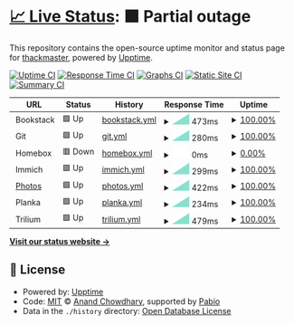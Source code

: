 # [📈 Live Status](https://thackmaster.github.io/status-gh): <!--live status--> **🟧 Partial outage**

This repository contains the open-source uptime monitor and status page for [thackmaster](https://github.com/thackmaster), powered by [Upptime](https://github.com/upptime/upptime).

[![Uptime CI](https://github.com/thackmaster/status-gh/workflows/Uptime%20CI/badge.svg)](https://github.com/thackmaster/status-gh/actions?query=workflow%3A%22Uptime+CI%22)
[![Response Time CI](https://github.com/thackmaster/status-gh/workflows/Response%20Time%20CI/badge.svg)](https://github.com/thackmaster/status-gh/actions?query=workflow%3A%22Response+Time+CI%22)
[![Graphs CI](https://github.com/thackmaster/status-gh/workflows/Graphs%20CI/badge.svg)](https://github.com/thackmaster/status-gh/actions?query=workflow%3A%22Graphs+CI%22)
[![Static Site CI](https://github.com/thackmaster/status-gh/workflows/Static%20Site%20CI/badge.svg)](https://github.com/thackmaster/status-gh/actions?query=workflow%3A%22Static+Site+CI%22)
[![Summary CI](https://github.com/thackmaster/status-gh/workflows/Summary%20CI/badge.svg)](https://github.com/thackmaster/status-gh/actions?query=workflow%3A%22Summary+CI%22)

<!--start: status pages-->
<!-- This summary is generated by Upptime (https://github.com/upptime/upptime) -->
<!-- Do not edit this manually, your changes will be overwritten -->
<!-- prettier-ignore -->
| URL | Status | History | Response Time | Uptime |
| --- | ------ | ------- | ------------- | ------ |
| <img alt="" src="https://icons.duckduckgo.com/ip3/null.ico" height="13"> Bookstack | 🟩 Up | [bookstack.yml](https://github.com/thackmaster/status-gh/commits/HEAD/history/bookstack.yml) | <details><summary><img alt="Response time graph" src="./graphs/bookstack/response-time-week.png" height="20"> 473ms</summary><br><a href="https://thackmaster.github.io/status-gh/history/bookstack"><img alt="Response time 473" src="https://img.shields.io/endpoint?url=https%3A%2F%2Fraw.githubusercontent.com%2Fthackmaster%2Fstatus-gh%2FHEAD%2Fapi%2Fbookstack%2Fresponse-time.json"></a><br><a href="https://thackmaster.github.io/status-gh/history/bookstack"><img alt="24-hour response time 473" src="https://img.shields.io/endpoint?url=https%3A%2F%2Fraw.githubusercontent.com%2Fthackmaster%2Fstatus-gh%2FHEAD%2Fapi%2Fbookstack%2Fresponse-time-day.json"></a><br><a href="https://thackmaster.github.io/status-gh/history/bookstack"><img alt="7-day response time 473" src="https://img.shields.io/endpoint?url=https%3A%2F%2Fraw.githubusercontent.com%2Fthackmaster%2Fstatus-gh%2FHEAD%2Fapi%2Fbookstack%2Fresponse-time-week.json"></a><br><a href="https://thackmaster.github.io/status-gh/history/bookstack"><img alt="30-day response time 473" src="https://img.shields.io/endpoint?url=https%3A%2F%2Fraw.githubusercontent.com%2Fthackmaster%2Fstatus-gh%2FHEAD%2Fapi%2Fbookstack%2Fresponse-time-month.json"></a><br><a href="https://thackmaster.github.io/status-gh/history/bookstack"><img alt="1-year response time 473" src="https://img.shields.io/endpoint?url=https%3A%2F%2Fraw.githubusercontent.com%2Fthackmaster%2Fstatus-gh%2FHEAD%2Fapi%2Fbookstack%2Fresponse-time-year.json"></a></details> | <details><summary><a href="https://thackmaster.github.io/status-gh/history/bookstack">100.00%</a></summary><a href="https://thackmaster.github.io/status-gh/history/bookstack"><img alt="All-time uptime 100.00%" src="https://img.shields.io/endpoint?url=https%3A%2F%2Fraw.githubusercontent.com%2Fthackmaster%2Fstatus-gh%2FHEAD%2Fapi%2Fbookstack%2Fuptime.json"></a><br><a href="https://thackmaster.github.io/status-gh/history/bookstack"><img alt="24-hour uptime 100.00%" src="https://img.shields.io/endpoint?url=https%3A%2F%2Fraw.githubusercontent.com%2Fthackmaster%2Fstatus-gh%2FHEAD%2Fapi%2Fbookstack%2Fuptime-day.json"></a><br><a href="https://thackmaster.github.io/status-gh/history/bookstack"><img alt="7-day uptime 100.00%" src="https://img.shields.io/endpoint?url=https%3A%2F%2Fraw.githubusercontent.com%2Fthackmaster%2Fstatus-gh%2FHEAD%2Fapi%2Fbookstack%2Fuptime-week.json"></a><br><a href="https://thackmaster.github.io/status-gh/history/bookstack"><img alt="30-day uptime 100.00%" src="https://img.shields.io/endpoint?url=https%3A%2F%2Fraw.githubusercontent.com%2Fthackmaster%2Fstatus-gh%2FHEAD%2Fapi%2Fbookstack%2Fuptime-month.json"></a><br><a href="https://thackmaster.github.io/status-gh/history/bookstack"><img alt="1-year uptime 100.00%" src="https://img.shields.io/endpoint?url=https%3A%2F%2Fraw.githubusercontent.com%2Fthackmaster%2Fstatus-gh%2FHEAD%2Fapi%2Fbookstack%2Fuptime-year.json"></a></details>
| <img alt="" src="https://icons.duckduckgo.com/ip3/null.ico" height="13"> Git | 🟩 Up | [git.yml](https://github.com/thackmaster/status-gh/commits/HEAD/history/git.yml) | <details><summary><img alt="Response time graph" src="./graphs/git/response-time-week.png" height="20"> 280ms</summary><br><a href="https://thackmaster.github.io/status-gh/history/git"><img alt="Response time 280" src="https://img.shields.io/endpoint?url=https%3A%2F%2Fraw.githubusercontent.com%2Fthackmaster%2Fstatus-gh%2FHEAD%2Fapi%2Fgit%2Fresponse-time.json"></a><br><a href="https://thackmaster.github.io/status-gh/history/git"><img alt="24-hour response time 280" src="https://img.shields.io/endpoint?url=https%3A%2F%2Fraw.githubusercontent.com%2Fthackmaster%2Fstatus-gh%2FHEAD%2Fapi%2Fgit%2Fresponse-time-day.json"></a><br><a href="https://thackmaster.github.io/status-gh/history/git"><img alt="7-day response time 280" src="https://img.shields.io/endpoint?url=https%3A%2F%2Fraw.githubusercontent.com%2Fthackmaster%2Fstatus-gh%2FHEAD%2Fapi%2Fgit%2Fresponse-time-week.json"></a><br><a href="https://thackmaster.github.io/status-gh/history/git"><img alt="30-day response time 280" src="https://img.shields.io/endpoint?url=https%3A%2F%2Fraw.githubusercontent.com%2Fthackmaster%2Fstatus-gh%2FHEAD%2Fapi%2Fgit%2Fresponse-time-month.json"></a><br><a href="https://thackmaster.github.io/status-gh/history/git"><img alt="1-year response time 280" src="https://img.shields.io/endpoint?url=https%3A%2F%2Fraw.githubusercontent.com%2Fthackmaster%2Fstatus-gh%2FHEAD%2Fapi%2Fgit%2Fresponse-time-year.json"></a></details> | <details><summary><a href="https://thackmaster.github.io/status-gh/history/git">100.00%</a></summary><a href="https://thackmaster.github.io/status-gh/history/git"><img alt="All-time uptime 100.00%" src="https://img.shields.io/endpoint?url=https%3A%2F%2Fraw.githubusercontent.com%2Fthackmaster%2Fstatus-gh%2FHEAD%2Fapi%2Fgit%2Fuptime.json"></a><br><a href="https://thackmaster.github.io/status-gh/history/git"><img alt="24-hour uptime 100.00%" src="https://img.shields.io/endpoint?url=https%3A%2F%2Fraw.githubusercontent.com%2Fthackmaster%2Fstatus-gh%2FHEAD%2Fapi%2Fgit%2Fuptime-day.json"></a><br><a href="https://thackmaster.github.io/status-gh/history/git"><img alt="7-day uptime 100.00%" src="https://img.shields.io/endpoint?url=https%3A%2F%2Fraw.githubusercontent.com%2Fthackmaster%2Fstatus-gh%2FHEAD%2Fapi%2Fgit%2Fuptime-week.json"></a><br><a href="https://thackmaster.github.io/status-gh/history/git"><img alt="30-day uptime 100.00%" src="https://img.shields.io/endpoint?url=https%3A%2F%2Fraw.githubusercontent.com%2Fthackmaster%2Fstatus-gh%2FHEAD%2Fapi%2Fgit%2Fuptime-month.json"></a><br><a href="https://thackmaster.github.io/status-gh/history/git"><img alt="1-year uptime 100.00%" src="https://img.shields.io/endpoint?url=https%3A%2F%2Fraw.githubusercontent.com%2Fthackmaster%2Fstatus-gh%2FHEAD%2Fapi%2Fgit%2Fuptime-year.json"></a></details>
| <img alt="" src="https://icons.duckduckgo.com/ip3/null.ico" height="13"> Homebox | 🟥 Down | [homebox.yml](https://github.com/thackmaster/status-gh/commits/HEAD/history/homebox.yml) | <details><summary><img alt="Response time graph" src="./graphs/homebox/response-time-week.png" height="20"> 0ms</summary><br><a href="https://thackmaster.github.io/status-gh/history/homebox"><img alt="Response time 0" src="https://img.shields.io/endpoint?url=https%3A%2F%2Fraw.githubusercontent.com%2Fthackmaster%2Fstatus-gh%2FHEAD%2Fapi%2Fhomebox%2Fresponse-time.json"></a><br><a href="https://thackmaster.github.io/status-gh/history/homebox"><img alt="24-hour response time 0" src="https://img.shields.io/endpoint?url=https%3A%2F%2Fraw.githubusercontent.com%2Fthackmaster%2Fstatus-gh%2FHEAD%2Fapi%2Fhomebox%2Fresponse-time-day.json"></a><br><a href="https://thackmaster.github.io/status-gh/history/homebox"><img alt="7-day response time 0" src="https://img.shields.io/endpoint?url=https%3A%2F%2Fraw.githubusercontent.com%2Fthackmaster%2Fstatus-gh%2FHEAD%2Fapi%2Fhomebox%2Fresponse-time-week.json"></a><br><a href="https://thackmaster.github.io/status-gh/history/homebox"><img alt="30-day response time 0" src="https://img.shields.io/endpoint?url=https%3A%2F%2Fraw.githubusercontent.com%2Fthackmaster%2Fstatus-gh%2FHEAD%2Fapi%2Fhomebox%2Fresponse-time-month.json"></a><br><a href="https://thackmaster.github.io/status-gh/history/homebox"><img alt="1-year response time 0" src="https://img.shields.io/endpoint?url=https%3A%2F%2Fraw.githubusercontent.com%2Fthackmaster%2Fstatus-gh%2FHEAD%2Fapi%2Fhomebox%2Fresponse-time-year.json"></a></details> | <details><summary><a href="https://thackmaster.github.io/status-gh/history/homebox">0.00%</a></summary><a href="https://thackmaster.github.io/status-gh/history/homebox"><img alt="All-time uptime 0.00%" src="https://img.shields.io/endpoint?url=https%3A%2F%2Fraw.githubusercontent.com%2Fthackmaster%2Fstatus-gh%2FHEAD%2Fapi%2Fhomebox%2Fuptime.json"></a><br><a href="https://thackmaster.github.io/status-gh/history/homebox"><img alt="24-hour uptime 0.00%" src="https://img.shields.io/endpoint?url=https%3A%2F%2Fraw.githubusercontent.com%2Fthackmaster%2Fstatus-gh%2FHEAD%2Fapi%2Fhomebox%2Fuptime-day.json"></a><br><a href="https://thackmaster.github.io/status-gh/history/homebox"><img alt="7-day uptime 0.00%" src="https://img.shields.io/endpoint?url=https%3A%2F%2Fraw.githubusercontent.com%2Fthackmaster%2Fstatus-gh%2FHEAD%2Fapi%2Fhomebox%2Fuptime-week.json"></a><br><a href="https://thackmaster.github.io/status-gh/history/homebox"><img alt="30-day uptime 0.00%" src="https://img.shields.io/endpoint?url=https%3A%2F%2Fraw.githubusercontent.com%2Fthackmaster%2Fstatus-gh%2FHEAD%2Fapi%2Fhomebox%2Fuptime-month.json"></a><br><a href="https://thackmaster.github.io/status-gh/history/homebox"><img alt="1-year uptime 0.00%" src="https://img.shields.io/endpoint?url=https%3A%2F%2Fraw.githubusercontent.com%2Fthackmaster%2Fstatus-gh%2FHEAD%2Fapi%2Fhomebox%2Fuptime-year.json"></a></details>
| <img alt="" src="https://icons.duckduckgo.com/ip3/null.ico" height="13"> Immich | 🟩 Up | [immich.yml](https://github.com/thackmaster/status-gh/commits/HEAD/history/immich.yml) | <details><summary><img alt="Response time graph" src="./graphs/immich/response-time-week.png" height="20"> 299ms</summary><br><a href="https://thackmaster.github.io/status-gh/history/immich"><img alt="Response time 299" src="https://img.shields.io/endpoint?url=https%3A%2F%2Fraw.githubusercontent.com%2Fthackmaster%2Fstatus-gh%2FHEAD%2Fapi%2Fimmich%2Fresponse-time.json"></a><br><a href="https://thackmaster.github.io/status-gh/history/immich"><img alt="24-hour response time 299" src="https://img.shields.io/endpoint?url=https%3A%2F%2Fraw.githubusercontent.com%2Fthackmaster%2Fstatus-gh%2FHEAD%2Fapi%2Fimmich%2Fresponse-time-day.json"></a><br><a href="https://thackmaster.github.io/status-gh/history/immich"><img alt="7-day response time 299" src="https://img.shields.io/endpoint?url=https%3A%2F%2Fraw.githubusercontent.com%2Fthackmaster%2Fstatus-gh%2FHEAD%2Fapi%2Fimmich%2Fresponse-time-week.json"></a><br><a href="https://thackmaster.github.io/status-gh/history/immich"><img alt="30-day response time 299" src="https://img.shields.io/endpoint?url=https%3A%2F%2Fraw.githubusercontent.com%2Fthackmaster%2Fstatus-gh%2FHEAD%2Fapi%2Fimmich%2Fresponse-time-month.json"></a><br><a href="https://thackmaster.github.io/status-gh/history/immich"><img alt="1-year response time 299" src="https://img.shields.io/endpoint?url=https%3A%2F%2Fraw.githubusercontent.com%2Fthackmaster%2Fstatus-gh%2FHEAD%2Fapi%2Fimmich%2Fresponse-time-year.json"></a></details> | <details><summary><a href="https://thackmaster.github.io/status-gh/history/immich">100.00%</a></summary><a href="https://thackmaster.github.io/status-gh/history/immich"><img alt="All-time uptime 100.00%" src="https://img.shields.io/endpoint?url=https%3A%2F%2Fraw.githubusercontent.com%2Fthackmaster%2Fstatus-gh%2FHEAD%2Fapi%2Fimmich%2Fuptime.json"></a><br><a href="https://thackmaster.github.io/status-gh/history/immich"><img alt="24-hour uptime 100.00%" src="https://img.shields.io/endpoint?url=https%3A%2F%2Fraw.githubusercontent.com%2Fthackmaster%2Fstatus-gh%2FHEAD%2Fapi%2Fimmich%2Fuptime-day.json"></a><br><a href="https://thackmaster.github.io/status-gh/history/immich"><img alt="7-day uptime 100.00%" src="https://img.shields.io/endpoint?url=https%3A%2F%2Fraw.githubusercontent.com%2Fthackmaster%2Fstatus-gh%2FHEAD%2Fapi%2Fimmich%2Fuptime-week.json"></a><br><a href="https://thackmaster.github.io/status-gh/history/immich"><img alt="30-day uptime 100.00%" src="https://img.shields.io/endpoint?url=https%3A%2F%2Fraw.githubusercontent.com%2Fthackmaster%2Fstatus-gh%2FHEAD%2Fapi%2Fimmich%2Fuptime-month.json"></a><br><a href="https://thackmaster.github.io/status-gh/history/immich"><img alt="1-year uptime 100.00%" src="https://img.shields.io/endpoint?url=https%3A%2F%2Fraw.githubusercontent.com%2Fthackmaster%2Fstatus-gh%2FHEAD%2Fapi%2Fimmich%2Fuptime-year.json"></a></details>
| <img alt="" src="https://icons.duckduckgo.com/ip3/photos.wesleythacker.com.ico" height="13"> [Photos](https://photos.wesleythacker.com) | 🟩 Up | [photos.yml](https://github.com/thackmaster/status-gh/commits/HEAD/history/photos.yml) | <details><summary><img alt="Response time graph" src="./graphs/photos/response-time-week.png" height="20"> 422ms</summary><br><a href="https://thackmaster.github.io/status-gh/history/photos"><img alt="Response time 422" src="https://img.shields.io/endpoint?url=https%3A%2F%2Fraw.githubusercontent.com%2Fthackmaster%2Fstatus-gh%2FHEAD%2Fapi%2Fphotos%2Fresponse-time.json"></a><br><a href="https://thackmaster.github.io/status-gh/history/photos"><img alt="24-hour response time 422" src="https://img.shields.io/endpoint?url=https%3A%2F%2Fraw.githubusercontent.com%2Fthackmaster%2Fstatus-gh%2FHEAD%2Fapi%2Fphotos%2Fresponse-time-day.json"></a><br><a href="https://thackmaster.github.io/status-gh/history/photos"><img alt="7-day response time 422" src="https://img.shields.io/endpoint?url=https%3A%2F%2Fraw.githubusercontent.com%2Fthackmaster%2Fstatus-gh%2FHEAD%2Fapi%2Fphotos%2Fresponse-time-week.json"></a><br><a href="https://thackmaster.github.io/status-gh/history/photos"><img alt="30-day response time 422" src="https://img.shields.io/endpoint?url=https%3A%2F%2Fraw.githubusercontent.com%2Fthackmaster%2Fstatus-gh%2FHEAD%2Fapi%2Fphotos%2Fresponse-time-month.json"></a><br><a href="https://thackmaster.github.io/status-gh/history/photos"><img alt="1-year response time 422" src="https://img.shields.io/endpoint?url=https%3A%2F%2Fraw.githubusercontent.com%2Fthackmaster%2Fstatus-gh%2FHEAD%2Fapi%2Fphotos%2Fresponse-time-year.json"></a></details> | <details><summary><a href="https://thackmaster.github.io/status-gh/history/photos">100.00%</a></summary><a href="https://thackmaster.github.io/status-gh/history/photos"><img alt="All-time uptime 100.00%" src="https://img.shields.io/endpoint?url=https%3A%2F%2Fraw.githubusercontent.com%2Fthackmaster%2Fstatus-gh%2FHEAD%2Fapi%2Fphotos%2Fuptime.json"></a><br><a href="https://thackmaster.github.io/status-gh/history/photos"><img alt="24-hour uptime 100.00%" src="https://img.shields.io/endpoint?url=https%3A%2F%2Fraw.githubusercontent.com%2Fthackmaster%2Fstatus-gh%2FHEAD%2Fapi%2Fphotos%2Fuptime-day.json"></a><br><a href="https://thackmaster.github.io/status-gh/history/photos"><img alt="7-day uptime 100.00%" src="https://img.shields.io/endpoint?url=https%3A%2F%2Fraw.githubusercontent.com%2Fthackmaster%2Fstatus-gh%2FHEAD%2Fapi%2Fphotos%2Fuptime-week.json"></a><br><a href="https://thackmaster.github.io/status-gh/history/photos"><img alt="30-day uptime 100.00%" src="https://img.shields.io/endpoint?url=https%3A%2F%2Fraw.githubusercontent.com%2Fthackmaster%2Fstatus-gh%2FHEAD%2Fapi%2Fphotos%2Fuptime-month.json"></a><br><a href="https://thackmaster.github.io/status-gh/history/photos"><img alt="1-year uptime 100.00%" src="https://img.shields.io/endpoint?url=https%3A%2F%2Fraw.githubusercontent.com%2Fthackmaster%2Fstatus-gh%2FHEAD%2Fapi%2Fphotos%2Fuptime-year.json"></a></details>
| <img alt="" src="https://icons.duckduckgo.com/ip3/null.ico" height="13"> Planka | 🟩 Up | [planka.yml](https://github.com/thackmaster/status-gh/commits/HEAD/history/planka.yml) | <details><summary><img alt="Response time graph" src="./graphs/planka/response-time-week.png" height="20"> 234ms</summary><br><a href="https://thackmaster.github.io/status-gh/history/planka"><img alt="Response time 234" src="https://img.shields.io/endpoint?url=https%3A%2F%2Fraw.githubusercontent.com%2Fthackmaster%2Fstatus-gh%2FHEAD%2Fapi%2Fplanka%2Fresponse-time.json"></a><br><a href="https://thackmaster.github.io/status-gh/history/planka"><img alt="24-hour response time 234" src="https://img.shields.io/endpoint?url=https%3A%2F%2Fraw.githubusercontent.com%2Fthackmaster%2Fstatus-gh%2FHEAD%2Fapi%2Fplanka%2Fresponse-time-day.json"></a><br><a href="https://thackmaster.github.io/status-gh/history/planka"><img alt="7-day response time 234" src="https://img.shields.io/endpoint?url=https%3A%2F%2Fraw.githubusercontent.com%2Fthackmaster%2Fstatus-gh%2FHEAD%2Fapi%2Fplanka%2Fresponse-time-week.json"></a><br><a href="https://thackmaster.github.io/status-gh/history/planka"><img alt="30-day response time 234" src="https://img.shields.io/endpoint?url=https%3A%2F%2Fraw.githubusercontent.com%2Fthackmaster%2Fstatus-gh%2FHEAD%2Fapi%2Fplanka%2Fresponse-time-month.json"></a><br><a href="https://thackmaster.github.io/status-gh/history/planka"><img alt="1-year response time 234" src="https://img.shields.io/endpoint?url=https%3A%2F%2Fraw.githubusercontent.com%2Fthackmaster%2Fstatus-gh%2FHEAD%2Fapi%2Fplanka%2Fresponse-time-year.json"></a></details> | <details><summary><a href="https://thackmaster.github.io/status-gh/history/planka">100.00%</a></summary><a href="https://thackmaster.github.io/status-gh/history/planka"><img alt="All-time uptime 100.00%" src="https://img.shields.io/endpoint?url=https%3A%2F%2Fraw.githubusercontent.com%2Fthackmaster%2Fstatus-gh%2FHEAD%2Fapi%2Fplanka%2Fuptime.json"></a><br><a href="https://thackmaster.github.io/status-gh/history/planka"><img alt="24-hour uptime 100.00%" src="https://img.shields.io/endpoint?url=https%3A%2F%2Fraw.githubusercontent.com%2Fthackmaster%2Fstatus-gh%2FHEAD%2Fapi%2Fplanka%2Fuptime-day.json"></a><br><a href="https://thackmaster.github.io/status-gh/history/planka"><img alt="7-day uptime 100.00%" src="https://img.shields.io/endpoint?url=https%3A%2F%2Fraw.githubusercontent.com%2Fthackmaster%2Fstatus-gh%2FHEAD%2Fapi%2Fplanka%2Fuptime-week.json"></a><br><a href="https://thackmaster.github.io/status-gh/history/planka"><img alt="30-day uptime 100.00%" src="https://img.shields.io/endpoint?url=https%3A%2F%2Fraw.githubusercontent.com%2Fthackmaster%2Fstatus-gh%2FHEAD%2Fapi%2Fplanka%2Fuptime-month.json"></a><br><a href="https://thackmaster.github.io/status-gh/history/planka"><img alt="1-year uptime 100.00%" src="https://img.shields.io/endpoint?url=https%3A%2F%2Fraw.githubusercontent.com%2Fthackmaster%2Fstatus-gh%2FHEAD%2Fapi%2Fplanka%2Fuptime-year.json"></a></details>
| <img alt="" src="https://icons.duckduckgo.com/ip3/null.ico" height="13"> Trilium | 🟩 Up | [trilium.yml](https://github.com/thackmaster/status-gh/commits/HEAD/history/trilium.yml) | <details><summary><img alt="Response time graph" src="./graphs/trilium/response-time-week.png" height="20"> 479ms</summary><br><a href="https://thackmaster.github.io/status-gh/history/trilium"><img alt="Response time 479" src="https://img.shields.io/endpoint?url=https%3A%2F%2Fraw.githubusercontent.com%2Fthackmaster%2Fstatus-gh%2FHEAD%2Fapi%2Ftrilium%2Fresponse-time.json"></a><br><a href="https://thackmaster.github.io/status-gh/history/trilium"><img alt="24-hour response time 479" src="https://img.shields.io/endpoint?url=https%3A%2F%2Fraw.githubusercontent.com%2Fthackmaster%2Fstatus-gh%2FHEAD%2Fapi%2Ftrilium%2Fresponse-time-day.json"></a><br><a href="https://thackmaster.github.io/status-gh/history/trilium"><img alt="7-day response time 479" src="https://img.shields.io/endpoint?url=https%3A%2F%2Fraw.githubusercontent.com%2Fthackmaster%2Fstatus-gh%2FHEAD%2Fapi%2Ftrilium%2Fresponse-time-week.json"></a><br><a href="https://thackmaster.github.io/status-gh/history/trilium"><img alt="30-day response time 479" src="https://img.shields.io/endpoint?url=https%3A%2F%2Fraw.githubusercontent.com%2Fthackmaster%2Fstatus-gh%2FHEAD%2Fapi%2Ftrilium%2Fresponse-time-month.json"></a><br><a href="https://thackmaster.github.io/status-gh/history/trilium"><img alt="1-year response time 479" src="https://img.shields.io/endpoint?url=https%3A%2F%2Fraw.githubusercontent.com%2Fthackmaster%2Fstatus-gh%2FHEAD%2Fapi%2Ftrilium%2Fresponse-time-year.json"></a></details> | <details><summary><a href="https://thackmaster.github.io/status-gh/history/trilium">100.00%</a></summary><a href="https://thackmaster.github.io/status-gh/history/trilium"><img alt="All-time uptime 100.00%" src="https://img.shields.io/endpoint?url=https%3A%2F%2Fraw.githubusercontent.com%2Fthackmaster%2Fstatus-gh%2FHEAD%2Fapi%2Ftrilium%2Fuptime.json"></a><br><a href="https://thackmaster.github.io/status-gh/history/trilium"><img alt="24-hour uptime 100.00%" src="https://img.shields.io/endpoint?url=https%3A%2F%2Fraw.githubusercontent.com%2Fthackmaster%2Fstatus-gh%2FHEAD%2Fapi%2Ftrilium%2Fuptime-day.json"></a><br><a href="https://thackmaster.github.io/status-gh/history/trilium"><img alt="7-day uptime 100.00%" src="https://img.shields.io/endpoint?url=https%3A%2F%2Fraw.githubusercontent.com%2Fthackmaster%2Fstatus-gh%2FHEAD%2Fapi%2Ftrilium%2Fuptime-week.json"></a><br><a href="https://thackmaster.github.io/status-gh/history/trilium"><img alt="30-day uptime 100.00%" src="https://img.shields.io/endpoint?url=https%3A%2F%2Fraw.githubusercontent.com%2Fthackmaster%2Fstatus-gh%2FHEAD%2Fapi%2Ftrilium%2Fuptime-month.json"></a><br><a href="https://thackmaster.github.io/status-gh/history/trilium"><img alt="1-year uptime 100.00%" src="https://img.shields.io/endpoint?url=https%3A%2F%2Fraw.githubusercontent.com%2Fthackmaster%2Fstatus-gh%2FHEAD%2Fapi%2Ftrilium%2Fuptime-year.json"></a></details>

<!--end: status pages-->

[**Visit our status website →**](https://thackmaster.github.io/status)

## 📄 License

- Powered by: [Upptime](https://github.com/upptime/upptime)
- Code: [MIT](./LICENSE) © [Anand Chowdhary](https://anandchowdhary.com), supported by [Pabio](https://pabio.com)
- Data in the `./history` directory: [Open Database License](https://opendatacommons.org/licenses/odbl/1-0/)
